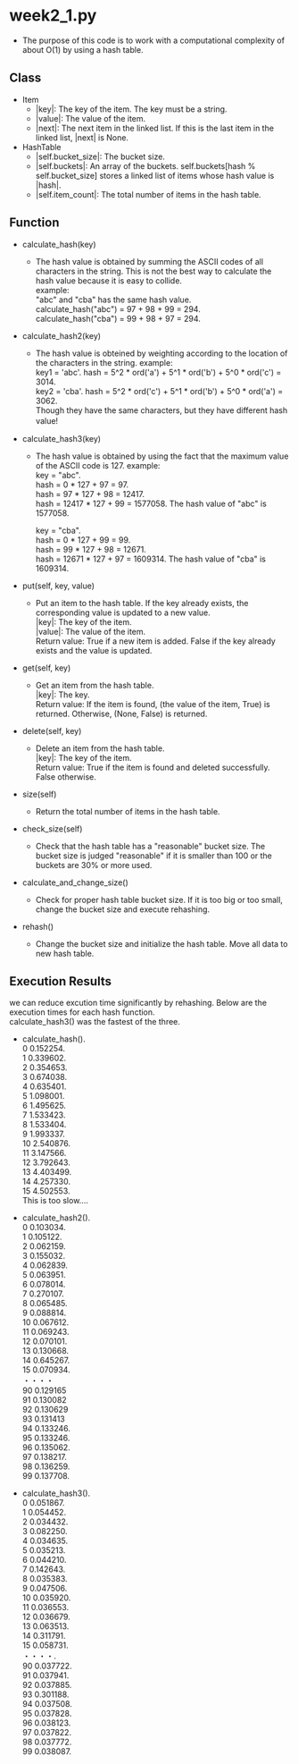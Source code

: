 # week2_1.py
* The purpose of this code is to work with a computational complexity of about O(1) by using a hash table.
## Class
* Item
  * |key|: The key of the item. The key must be a string.
  * |value|: The value of the item.
  * |next|: The next item in the linked list. If this is the last item in the linked list, |next| is None.
* HashTable
  * |self.bucket_size|: The bucket size.
  * |self.buckets|: An array of the buckets. self.buckets[hash % self.bucket_size] stores a linked list of items whose hash value is |hash|.
  * |self.item_count|: The total number of items in the hash table.

## Function
* calculate_hash(key)
  * The hash value is obtained by summing the ASCII codes of all characters in the string. This is not the best way to calculate the hash value because it is easy to collide.   
    example:   
    "abc" and "cba" has the same hash value.   
    calculate_hash("abc") = 97 + 98 + 99 = 294.  
    calculate_hash("cba") = 99 + 98 + 97 = 294.  
               
* calculate_hash2(key)
  * The hash value is obteined by weighting according to the location of the characters in the string.
      example:  
      key1 = 'abc'. hash =  5^2 * ord('a') + 5^1 * ord('b') + 5^0 * ord('c') = 3014.  
      key2 = 'cba'. hash =  5^2 * ord('c') + 5^1 * ord('b') + 5^0 * ord('a') = 3062.  
      Though they have the same characters, but they have different hash value!　
      
* calculate_hash3(key)
  * The hash value is obtained by using the fact that the maximum value of the ASCII code is 127.
      example:  
      key = "abc".  
      hash = 0 * 127 + 97 = 97.  
      hash = 97 * 127 + 98 = 12417.  
      hash = 12417 * 127 + 99 = 1577058. The hash value of "abc" is 1577058.   
      
      key = "cba".  
      hash = 0 * 127 + 99 = 99.   
      hash = 99 * 127 + 98 = 12671.  
      hash = 12671 * 127 + 97 = 1609314. The hash value of "cba" is 1609314.  
      
* put(self, key, value)
  * Put an item to the hash table. If the key already exists, the corresponding value is updated to a new value.  
    |key|: The key of the item.   
    |value|: The value of the item.  
    Return value: True if a new item is added. False if the key already exists and the value is updated.  
    
* get(self, key)
  * Get an item from the hash table.    
    |key|: The key.   
    Return value: If the item is found, (the value of the item, True) is returned. Otherwise, (None, False) is returned.  
    
* delete(self, key)
  * Delete an item from the hash table.  
    |key|: The key of the item.   
    Return value: True if the item is found and deleted successfully. False otherwise.  
    
* size(self)
  * Return the total number of items in the hash table.

* check_size(self)
  * Check that the hash table has a "reasonable" bucket size. The bucket size is judged "reasonable" if it is smaller than 100 or the buckets are 30% or more used.

* calculate_and_change_size()
  * Check for proper hash table bucket size. If it is too big or too small, change the bucket size and execute rehashing. 

* rehash()
  * Change the bucket size and initialize the hash table. Move all data to new hash table.

## Execution Results 
we can reduce excution time significantly by rehashing. Below are the execution times for each hash function.   
calculate_hash3() was the fastest of the three.
* calculate_hash().  
0 0.152254.  
1 0.339602.  
2 0.354653.  
3 0.674038.  
4 0.635401.  
5 1.098001.  
6 1.495625.  
7 1.533423.  
8 1.533404.  
9 1.993337.  
10 2.540876.  
11 3.147566.  
12 3.792643.  
13 4.403499.  
14 4.257330.  
15 4.502553.       
This is too slow....

* calculate_hash2().  
0 0.103034.  
1 0.105122.  
2 0.062159.  
3 0.155032.  
4 0.062839.  
5 0.063951.  
6 0.078014.  
7 0.270107.  
8 0.065485.  
9 0.088814.   
10 0.067612.  
11 0.069243.      
12 0.070101.  
13 0.130668.  
14 0.645267.  
15 0.070934.  
・・・・    
90 0.129165   
91 0.130082   
92 0.130629   
93 0.131413    
94 0.133246.  
95 0.133246.  
96 0.135062.  
97 0.138217.  
98 0.136259.  
99 0.137708.  

* calculate_hash3().  
0 0.051867.  
1 0.054452.  
2 0.034432.     
3 0.082250.  
4 0.034635.   
5 0.035213.    
6 0.044210.  
7 0.142643.  
8 0.035383.  
9 0.047506.  
10 0.035920.  
11 0.036553.  
12 0.036679.  
13 0.063513.  
14 0.311791.  
15 0.058731.  
・・・・.   
90 0.037722.   
91 0.037941.   
92 0.037885.  
93 0.301188.  
94 0.037508.  
95 0.037828.  
96 0.038123.  
97 0.037822.  
98 0.037772.  
99 0.038087.  

  